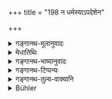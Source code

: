 +++
title = "198 न धर्मस्याऽपदेशेन"

+++

<details><summary>गङ्गानथ-मूलानुवादः</summary>

Having committed a sin, he shall not perform penance un der the pretext of doing a righteous act,—deceiving women and Śūdras by thus covering his sin by a penance.—(198)
</details>

<details><summary>मेधातिथिः</summary>

**पापं क्र्त्वा व्रतं** प्रायश्चित्तं न कुर्यात्, **धर्मस्यापदेशेन** धर्मम् अपदिश्य लोके ख्यापयति- "धर्मार्थम् अहं व्रतं करोमि, न मे प्रायश्चित्तनिमित्तम् अस्ति" इति परमार्थतस् तु प्रायश्चित्तार्थम् एव करोति । एवं न कर्तव्यम् । **पापं प्रच्छाद्या**पह्नुत्य तेन व्रतेन **स्त्रीशूद्रदम्भनं** न कुर्यात् । प्रकटं प्रायश्चित्तं कर्तव्यम् अन्यत्र रहस्यात् ॥ ४.१९८ ॥
</details>

<details><summary>गङ्गानथ-भाष्यानुवादः</summary>

‘*Having committed a sin, he shall not perform a penance*,’—in the shape of an expiatory rite;—‘*under the pretext of doing a righteous act*;’—pretending righteousness, he makes it known among people that he is doing the penance purely as a religious act., and that there has been no occasion for his doing it as an expiatory rite; though, in reality, he is doing it as an expiatory rite. This is what one should not do.

‘*By covering sin*,’—by concealing his sin—one shall not—by means of the said righteous act—seek to deceive ‘*women and Śūdras*.’

The meaning is that, when one has to perforin an expiatory rite, one shall openly perform it as such, except in the case of the Expiatory Rites distinctly laid down as ‘secret’—(198).
</details>

<details><summary>गङ्गानथ-टिप्पन्यः</summary>

This verse is quoted in *Aparārka*, (p. 1229).
</details>

<details><summary>गङ्गानथ-तुल्य-वाक्यानि</summary>

**(verses 4.195-199)  
**

See Comparative notes for [Verse 4.195].
</details>

<details><summary>Bühler</summary>

198	When he has committed a sin, let him not perform a penance under the pretence (that the act is intended to gain) spiritual merit, (thus) hiding his sin under (the pretext of) a vow and deceiving women and Sudras.
</details>
